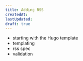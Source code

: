 ```yaml
---
title: Adding RSS
createdAt:
lastUpdated:
draft: true
---
```


- starting with the Hugo template 
- templating
- rss spec
- validation 
